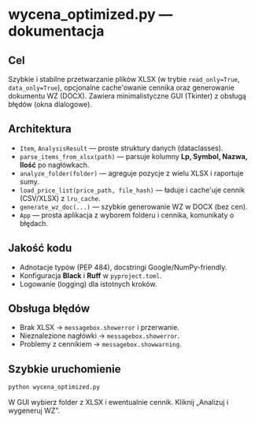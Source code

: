 # wycena_optimized.py — dokumentacja

## Cel
Szybkie i stabilne przetwarzanie plików XLSX (w trybie `read_only=True`, `data_only=True`),
opcjonalne cache'owanie cennika oraz generowanie dokumentu WZ (DOCX).
Zawiera minimalistyczne GUI (Tkinter) z obsługą błędów (okna dialogowe).

## Architektura
- `Item`, `AnalysisResult` — proste struktury danych (dataclasses).
- `parse_items_from_xlsx(path)` — parsuje kolumny **Lp, Symbol, Nazwa, Ilość** po nagłówkach.
- `analyze_folder(folder)` — agreguje pozycje z wielu XLSX i raportuje sumy.
- `load_price_list(price_path, file_hash)` — ładuje i cache'uje cennik (CSV/XLSX) z `lru_cache`.
- `generate_wz_doc(...)` — szybkie generowanie WZ w DOCX (bez cen).
- `App` — prosta aplikacja z wyborem folderu i cennika, komunikaty o błędach.

## Jakość kodu
- Adnotacje typów (PEP 484), docstringi Google/NumPy-friendly.
- Konfiguracja **Black** i **Ruff** w `pyproject.toml`.
- Logowanie (logging) dla istotnych kroków.

## Obsługa błędów
- Brak XLSX → `messagebox.showerror` i przerwanie.
- Nieznalezione nagłówki → `messagebox.showerror`.
- Problemy z cennikiem → `messagebox.showwarning`.

## Szybkie uruchomienie
```bash
python wycena_optimized.py
```
W GUI wybierz folder z XLSX i ewentualnie cennik. Kliknij „Analizuj i wygeneruj WZ”.
